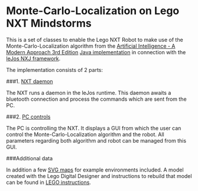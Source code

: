 # Monte-Carlo-Localization on Lego NXT Mindstorms

This is a set of classes to enable the Lego NXT Robot to make use of the Monte-Carlo-Localization algorithm from the [Artificial Intelligence - A Modern Approach 3rd Edition](http://aima.cs.berkeley.edu/) [Java implementation](https://github.com/aimacode/aima-java/tree/AIMA3e) in connection with the [leJos NXJ framework](http://www.lejos.org/nxj.php).

The implementation consists of 2 parts:

###1. [NXT daemon](/MCL_Mindstorms_NXT/src/de/thkoeln/gm/mcl_mindstorms/daemon/MclDaemon.java)

The NXT runs a daemon in the leJos runtime. This daemon awaits a bluetooth connection and process the commands which are sent from the PC.

###2. [PC controls](/MCL_Mindstorms/src/de/thkoeln/gm/mcl_mindstorms/gui/NXTApp.java)

The PC is controlling the NXT. It displays a GUI from which the user can control the Monte-Carlo-Localization algorithm and the robot.
All parameters regarding both algorithm and robot can be managed from this GUI.

###Additional data

In addition a few [SVG maps](/maps) for example environments included.
A model created with the Lego Digital Designer and instructions to rebuild that model can be found in [LEGO instructions](/LEGO_instructions).
